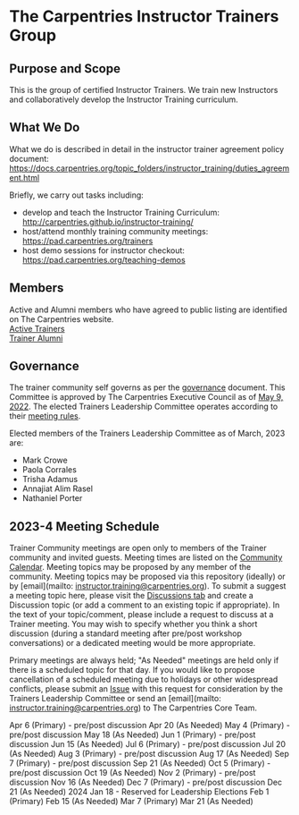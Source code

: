# The Carpentries Instructor Trainers Group

## Purpose and Scope

This is the group of certified Instructor Trainers. We train new Instructors and collaboratively develop the Instructor Training curriculum.

## What We Do
What we do is described in detail in the instructor trainer agreement policy document: https://docs.carpentries.org/topic_folders/instructor_training/duties_agreement.html

Briefly, we carry out tasks including:
- develop and teach the Instructor Training Curriculum: http://carpentries.github.io/instructor-training/
- host/attend monthly training community meetings: https://pad.carpentries.org/trainers
- host demo sessions for instructor checkout: https://pad.carpentries.org/teaching-demos

## Members
Active and Alumni members who have agreed to public listing are identified on The Carpentries website.  
[Active Trainers](https://carpentries.org/trainers/)  
[Trainer Alumni](https://carpentries.org/trainer_alumni/)

## Governance

The trainer community self governs as per the [governance](governance.md) document. This Committee is approved by The Carpentries Executive Council as of [May 9, 2022](https://github.com/carpentries/executive-council-info/blob/main/minutes/2022/EC-minutes-2022-05-09-Q2.md).
The elected Trainers Leadership Committee operates according to their [meeting rules](policy/leader_meeting_rules.md).

Elected members of the Trainers Leadership Committee as of March, 2023 are:
- Mark Crowe
- Paola Corrales
- Trisha Adamus
- Annajiat Alim Rasel
- Nathaniel Porter


## 2023-4 Meeting Schedule

Trainer Community meetings are open only to members of the Trainer community and invited guests. Meeting times are listed on the [Community Calendar](https://carpentries.org/community/#community-events). 
Meeting topics may be proposed by any member of the community. Meeting topics may be proposed via this repository (ideally) or by [email](mailto: instructor.training@carpentries.org). 
To submit a suggest a meeting topic here, please visit the [Discussions tab](https://github.com/carpentries/trainers/discussions) and 
create a Discussion topic (or add a comment to an existing topic if appropriate). 
In the text of your topic/comment, please include a request to discuss at a Trainer meeting. You may wish to specify whether you 
think a short discussion (during a standard meeting after pre/post workshop conversations) or a dedicated meeting would be more appropriate. 
  
Primary meetings are always held; "As Needed" meetings are held only if there is a scheduled topic for that day. 
If you would like to propose cancellation of a scheduled meeting due to holidays or other widespread conflicts, please submit an [Issue](https://github.com/carpentries/trainers/issues) 
with this request for consideration by the Trainers Leadership Committee or send an [email](mailto: instructor.training@carpentries.org) to The Carpentries Core Team.

Apr 6 (Primary) - pre/post discussion 
Apr 20 (As Needed)
May 4 (Primary) - pre/post discussion
May 18 (As Needed)
Jun 1 (Primary) - pre/post discussion
Jun 15 (As Needed)
Jul 6 (Primary) - pre/post discussion
Jul 20 (As Needed)
Aug 3 (Primary) - pre/post discussion
Aug 17 (As Needed)
Sep 7 (Primary) - pre/post discussion
Sep 21 (As Needed)
Oct 5 (Primary) - pre/post discussion
Oct 19 (As Needed)
Nov 2 (Primary) - pre/post discussion
Nov 16 (As Needed)
Dec 7 (Primary) - pre/post discussion
Dec 21 (As Needed)
2024
Jan 18 - Reserved for Leadership Elections
Feb 1 (Primary)
Feb 15 (As Needed)
Mar 7 (Primary)
Mar 21 (As Needed)
